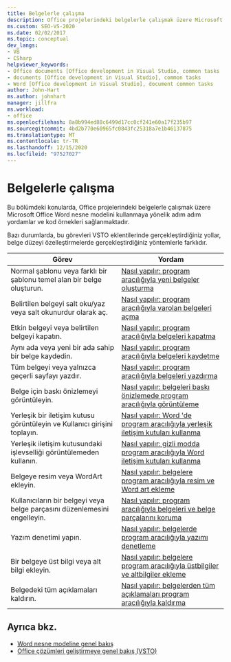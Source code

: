 ```yaml
---
title: Belgelerle çalışma
description: Office projelerindeki belgelerle çalışmak üzere Microsoft Word 'ün nesne modelini kullanmaya yönelik adım adım yordamlar ve kod örnekleri hakkında bilgi edinin.
ms.custom: SEO-VS-2020
ms.date: 02/02/2017
ms.topic: conceptual
dev_langs:
- VB
- CSharp
helpviewer_keywords:
- Office documents [Office development in Visual Studio, common tasks
- documents [Office development in Visual Studio], common tasks
- Word [Office development in Visual Studio], document common tasks
author: John-Hart
ms.author: johnhart
manager: jillfra
ms.workload:
- office
ms.openlocfilehash: 8a8b994ed88c6499d17cc0cf241e60a17f235b97
ms.sourcegitcommit: 4bd2b770e60965fc0843fc25318a7e1b46137875
ms.translationtype: MT
ms.contentlocale: tr-TR
ms.lasthandoff: 12/15/2020
ms.locfileid: "97527027"
---
```

# <a name="work-with-documents"></a>Belgelerle çalışma
  Bu bölümdeki konularda, Office projelerindeki belgelerle çalışmak üzere Microsoft Office Word nesne modelini kullanmaya yönelik adım adım yordamlar ve kod örnekleri sağlanmaktadır.

 Bazı durumlarda, bu görevleri VSTO eklentilerinde gerçekleştirdiğiniz yollar, belge düzeyi özelleştirmelerde gerçekleştirdiğiniz yöntemlerle farklıdır.

|Görev|Yordam|
|----------|---------------|
|Normal şablonu veya farklı bir şablonu temel alan bir belge oluşturun.|[Nasıl yapılır: program aracılığıyla yeni belgeler oluşturma](../vsto/how-to-programmatically-create-new-documents.md)|
|Belirtilen belgeyi salt oku/yaz veya salt okunurdur olarak aç.|[Nasıl yapılır: program aracılığıyla varolan belgeleri açma](../vsto/how-to-programmatically-open-existing-documents.md)|
|Etkin belgeyi veya belirtilen belgeyi kapatın.|[Nasıl yapılır: program aracılığıyla belgeleri kapatma](../vsto/how-to-programmatically-close-documents.md)|
|Aynı ada veya yeni bir ada sahip bir belge kaydedin.|[Nasıl yapılır: program aracılığıyla belgeleri kaydetme](../vsto/how-to-programmatically-save-documents.md)|
|Tüm belgeyi veya yalnızca geçerli sayfayı yazdır.|[Nasıl yapılır: program aracılığıyla belgeleri yazdırma](../vsto/how-to-programmatically-print-documents.md)|
|Belge için baskı önizlemeyi görüntüleyin.|[Nasıl yapılır: belgeleri baskı önizlemede program aracılığıyla görüntüleme](../vsto/how-to-programmatically-display-documents-in-print-preview.md)|
|Yerleşik bir iletişim kutusu görüntüleyin ve Kullanıcı girişini toplayın.|[Nasıl yapılır: Word 'de program aracılığıyla yerleşik iletişim kutuları kullanma](../vsto/how-to-programmatically-use-built-in-dialog-boxes-in-word.md)|
|Yerleşik iletişim kutusundaki işlevselliği görüntülemeden kullanın.|[Nasıl yapılır: gizli modda program aracılığıyla Word iletişim kutuları kullanma](../vsto/how-to-programmatically-use-word-dialog-boxes-in-hidden-mode.md)|
|Belgeye resim veya WordArt ekleyin.|[Nasıl yapılır: belgelere program aracılığıyla resim ve Word art ekleme](../vsto/how-to-programmatically-add-pictures-and-word-art-to-documents.md)|
|Kullanıcıların bir belgeyi veya belge parçasını düzenlemesini engelleyin.|[Nasıl yapılır: program aracılığıyla belgeleri ve belge parçalarını koruma](../vsto/how-to-programmatically-protect-documents-and-parts-of-documents.md)|
|Yazım denetimi yapın.|[Nasıl yapılır: belgelerde program aracılığıyla yazımı denetleme](../vsto/how-to-programmatically-check-spelling-in-documents.md)|
|Bir belgeye üst bilgi veya alt bilgi ekleyin.|[Nasıl yapılır: belgelere program aracılığıyla üstbilgiler ve altbilgiler ekleme](../vsto/how-to-programmatically-add-headers-and-footers-to-documents.md)|
|Belgedeki tüm açıklamaları kaldırın.|[Nasıl yapılır: belgelerden tüm açıklamaları program aracılığıyla kaldırma](../vsto/how-to-programmatically-remove-all-comments-from-documents.md)|

## <a name="see-also"></a>Ayrıca bkz.
- [Word nesne modeline genel bakış](../vsto/word-object-model-overview.md)
- [Office çözümleri geliştirmeye genel bakış &#40;VSTO&#41;](../vsto/office-solutions-development-overview-vsto.md)
